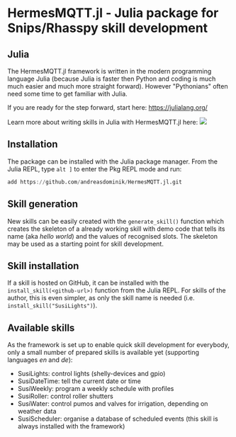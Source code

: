 # HermesMQTT.jl - Julia package for Snips/Rhasspy skill development

## Julia

The HermesMQTT.jl framework is written in the
modern programming language Julia (because Julia is faster
then Python and coding is much much easier and much more straight forward).
However "Pythonians" often need some time to get familiar with Julia.

If you are ready for the step forward, start here: https://julialang.org/

Learn more about writing skills in Julia with HermesMQTT.jl here: 
 [![](https://img.shields.io/badge/docs-latest-blue.svg)](https://andreasdominik.github.io/HermesMQTT.jl/dev)


## Installation

The package can be installed with the Julia package manager. From the Julia REPL, type `alt ]` to enter the Pkg REPL mode and run:

```julia
add https://github.com/andreasdominik/HermesMQTT.jl.git
```

## Skill generation

New skills can be easily created with the `generate_skill()` function
which creates the skeleton of a already working skill with demo code that 
tells its name (aka *hello world*) and the values of recognised slots.
The skeleton may be used as a starting point for skill development.

## Skill installation

If a skill is hosted on GitHub, it can be installed with 
the `install_skill(<github-url>)` function from the Julia REPL.
For skills of the author, this is even simpler, as only the 
skill name is needed (i.e. `install_skill("SusiLights")`).

## Available skills

As the framework is set up to enable quick skill development for
everybody, only a small number of prepared skills is available yet
(supporting languages *en* and *de*):

- SusiLights: control lights (shelly-devices and gpio)
- SusiDateTime: tell the current date or time
- SusiWeekly: program a weekly schedule with profiles  
- SusiRoller: control roller shutters
- SusiWater: control pumos and valves for irrigation, depending on
  weather data
- SusiScheduler: organise a database of scheduled events (this
  skill is always installed with the framework)
